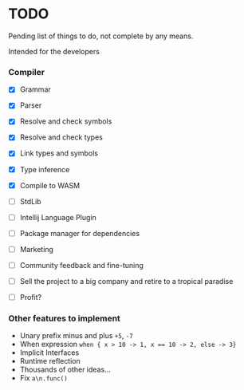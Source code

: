 # TODO

Pending list of things to do, not complete by any means.

Intended for the developers

### Compiler

- [x] Grammar
- [x] Parser
- [x] Resolve and check symbols
- [x] Resolve and check types
- [x] Link types and symbols
- [x] Type inference
- [x] Compile to WASM
- [ ] StdLib
- [ ] Intellij Language Plugin
- [ ] Package manager for dependencies
- [ ] Marketing
- [ ] Community feedback and fine-tuning
- [ ] Sell the project to a big company and retire to a tropical paradise
- [ ] Profit?


### Other features to implement
- Unary prefix minus and plus `+5`, `-7`
- When expression `when { x > 10 -> 1, x == 10 -> 2, else -> 3}`
- Implicit Interfaces
- Runtime reflection
- Thousands of other ideas...
- Fix `a\n.func()`